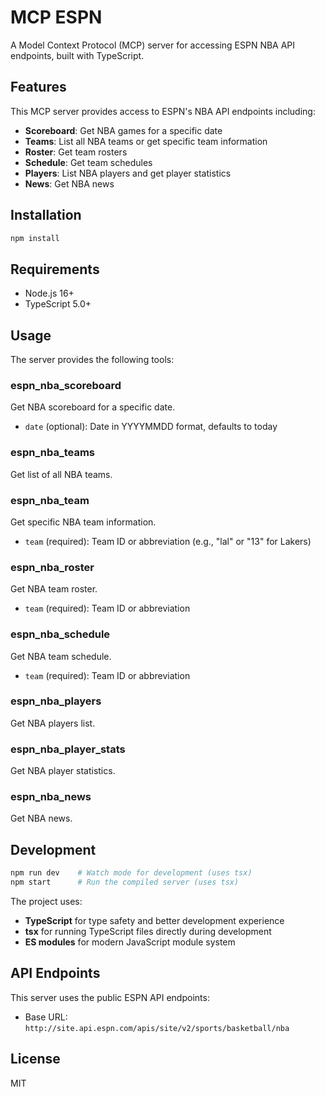 # MCP ESPN

A Model Context Protocol (MCP) server for accessing ESPN NBA API endpoints, built with TypeScript.

## Features

This MCP server provides access to ESPN's NBA API endpoints including:

- **Scoreboard**: Get NBA games for a specific date
- **Teams**: List all NBA teams or get specific team information
- **Roster**: Get team rosters
- **Schedule**: Get team schedules
- **Players**: List NBA players and get player statistics
- **News**: Get NBA news

## Installation

```bash
npm install
```

## Requirements

- Node.js 16+ 
- TypeScript 5.0+

## Usage

The server provides the following tools:

### espn_nba_scoreboard
Get NBA scoreboard for a specific date.
- `date` (optional): Date in YYYYMMDD format, defaults to today

### espn_nba_teams
Get list of all NBA teams.

### espn_nba_team
Get specific NBA team information.
- `team` (required): Team ID or abbreviation (e.g., "lal" or "13" for Lakers)

### espn_nba_roster
Get NBA team roster.
- `team` (required): Team ID or abbreviation

### espn_nba_schedule
Get NBA team schedule.
- `team` (required): Team ID or abbreviation

### espn_nba_players
Get NBA players list.

### espn_nba_player_stats
Get NBA player statistics.

### espn_nba_news
Get NBA news.

## Development

```bash
npm run dev    # Watch mode for development (uses tsx)
npm start      # Run the compiled server (uses tsx)
```

The project uses:
- **TypeScript** for type safety and better development experience
- **tsx** for running TypeScript files directly during development
- **ES modules** for modern JavaScript module system

## API Endpoints

This server uses the public ESPN API endpoints:
- Base URL: `http://site.api.espn.com/apis/site/v2/sports/basketball/nba`

## License

MIT